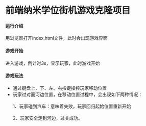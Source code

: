 
前端纳米学位街机游戏克隆项目
===============================

#### 运行介绍

用浏览器打开index.html文件，此时会出现游戏界面

#### 游戏开始

进入游戏，倒计时3s，显示玩家，此时游戏开始

#### 游戏玩法
* 通过键盘上、下、左、右按键操控玩家移动位置
* 玩家过对面河边位置，在移动位置过程中，会出现如下两种情况：<br>    
   1、玩家碰到汽车：意味着失败，玩家回归起始位置重新开始<br>     
   2、玩家安全走到河边，过关成功。


